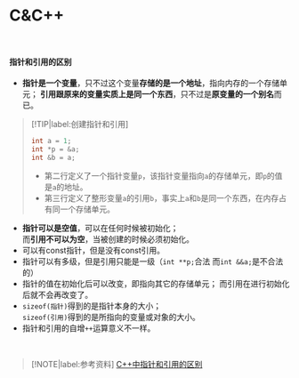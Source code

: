 # C&C++

</br>

#### 指针和引用的区别

- **指针是一个变量**，只不过这个变量**存储的是一个地址**，指向内存的一个存储单元；
  **引用跟原来的变量实质上是同一个东西**，只不过是**原变量的一个别名**而已。

> [!TIP|label:创建指针和引用]
> ```C++
> int a = 1;
> int *p = &a;
> int &b = a;
> ```
> - 第二行定义了一个指针变量`p`，该指针变量指向`a`的存储单元，即`p`的值是`a`的地址。
> - 第三行定义了整形变量`a`的引用`b`，事实上`a`和`b`是同一个东西，在内存占有同一个存储单元。

- **指针可以是空值**，可以在任何时候被初始化；</br>
  而**引用不可以为空**，当被创建的时候必须初始化。
- 可以有const指针，但是没有const引用。
- 指针可以有多级，但是引用只能是一级（`int **p;`合法 而`int &&a;`是不合法的）
- 指针的值在初始化后可以改变，即指向其它的存储单元；
  而引用在进行初始化后就不会再改变了。
- `sizeof(指针)`得到的是指针本身的大小；</br>
  `sizeof(引用)`得到的是所指向的变量或对象的大小。
- 指针和引用的自增`++`运算意义不一样。

</br>

> [!NOTE|label:参考资料]
> [C++中指针和引用的区别](https://www.cnblogs.com/hotsnow/p/9925593.html)</br>
>